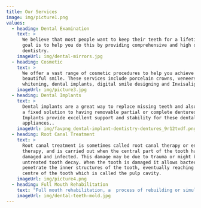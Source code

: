 ```yaml
---
title: Our Services
image: img/picture1.png
values:
  - heading: Dental Examination
    text: >
      We believe that most people want to keep their teeth for a lifetime. Our
      goal is to help you do this by providing comprehensive and high quality
      dentistry.
    imageUrl: img/dental-mirrors.jpg
  - heading: Cosmetic
    text: >
      We offer a vast range of cosmetic procedures to help you achieve a
      beautiful smile. These services include porcelain crowns, veneers, teeth
      whitening, dental implants, digital smile designing and Invisalign.....
    imageUrl: img/picture3.jpg
  - heading: Dental Implants
    text: >
      Dental implants are a great way to replace missing teeth and also provide
      a fixed solution to having removable partial or complete dentures. 
      Implants provide excellent support and stability for these dental
      appliances..
    imageUrl: img/favpng_dental-implant-dentistry-dentures_9r12tvdf.png
  - heading: Root Canal Treatment
    text: >
      Root canal treatment is sometimes called root canal therapy or endodontic
      therapy, and is carried out when the central part of the tooth has become
      damaged and infected. This damage may be due to trauma or might be due to
      untreated tooth decay. When the tooth is damaged it allows bacteria to
      penetrate the inner structures of the tooth, eventually reaching the very
      centre of the tooth which is called the pulp cavity.
    imageUrl: img/picture4.png
  - heading: Full Mouth Rehabilitation
    text: "Full mouth rehabilitation, a  process of rebuilding or simultaneously restoring all of the teeth in both the upper and lower jaws. It is a treatment tailor made for you., to optimize the health of entire mouth. This may require restoration and/or replacement of teeth. Patients with following conditions will benefit from this: \n•\tTeeth  lost due to decay or other reasons.\n\n•\tSeverely worn out teeth.\n\n•\tComplaint of jaw, muscle and headache pain, which may be due to \n       faulty bite       \n  "
    imageUrl: img/dental-teeth-mold.jpg
---
```

